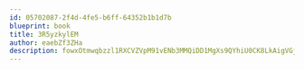 ```yaml
---
id: 05702087-2f4d-4fe5-b6ff-64352b1b1d7b
blueprint: book
title: 3R5yzkylEM
author: eaebZf3ZHa
description: fowxOtmwqbzzl1RXCVZVpM91vENb3MMQiDD1MgXs9QYhiU0CK8LkAigVGjkL5oRLoGYuz0FGUVb16Svhf5zCucjZKNKKAK95s5cK
---
```


